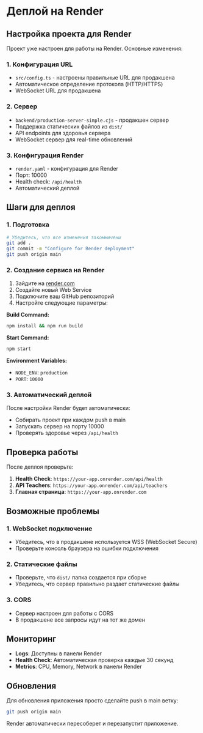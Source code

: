 # Деплой на Render

## Настройка проекта для Render

Проект уже настроен для работы на Render. Основные изменения:

### 1. Конфигурация URL
- `src/config.ts` - настроены правильные URL для продакшена
- Автоматическое определение протокола (HTTP/HTTPS)
- WebSocket URL для продакшена

### 2. Сервер
- `backend/production-server-simple.cjs` - продакшен сервер
- Поддержка статических файлов из `dist/`
- API endpoints для здоровья сервера
- WebSocket сервер для real-time обновлений

### 3. Конфигурация Render
- `render.yaml` - конфигурация для Render
- Порт: 10000
- Health check: `/api/health`
- Автоматический деплой

## Шаги для деплоя

### 1. Подготовка
```bash
# Убедитесь, что все изменения закоммичены
git add .
git commit -m "Configure for Render deployment"
git push origin main
```

### 2. Создание сервиса на Render

1. Зайдите на [render.com](https://render.com)
2. Создайте новый Web Service
3. Подключите ваш GitHub репозиторий
4. Настройте следующие параметры:

**Build Command:**
```bash
npm install && npm run build
```

**Start Command:**
```bash
npm start
```

**Environment Variables:**
- `NODE_ENV`: `production`
- `PORT`: `10000`

### 3. Автоматический деплой

После настройки Render будет автоматически:
- Собирать проект при каждом push в main
- Запускать сервер на порту 10000
- Проверять здоровье через `/api/health`

## Проверка работы

После деплоя проверьте:

1. **Health Check**: `https://your-app.onrender.com/api/health`
2. **API Teachers**: `https://your-app.onrender.com/api/teachers`
3. **Главная страница**: `https://your-app.onrender.com`

## Возможные проблемы

### 1. WebSocket подключение
- Убедитесь, что в продакшене используется WSS (WebSocket Secure)
- Проверьте консоль браузера на ошибки подключения

### 2. Статические файлы
- Проверьте, что `dist/` папка создается при сборке
- Убедитесь, что сервер правильно раздает статические файлы

### 3. CORS
- Сервер настроен для работы с CORS
- В продакшене все запросы идут на тот же домен

## Мониторинг

- **Logs**: Доступны в панели Render
- **Health Check**: Автоматическая проверка каждые 30 секунд
- **Metrics**: CPU, Memory, Network в панели Render

## Обновления

Для обновления приложения просто сделайте push в main ветку:
```bash
git push origin main
```

Render автоматически пересоберет и перезапустит приложение. 